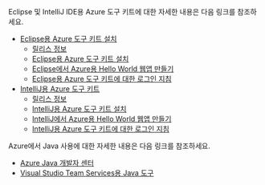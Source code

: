 Eclipse 및 IntelliJ IDE용 Azure 도구 키트에 대한 자세한 내용은 다음 링크를 참조하세요.

* [Eclipse용 Azure 도구 키트 설치](../eclipse/azure-toolkit-for-eclipse.md) 
  * [릴리스 정보](https://github.com/Microsoft/azure-tools-for-java/releases) 
  * [Eclipse용 Azure 도구 키트 설치](../eclipse/azure-toolkit-for-eclipse-installation.md) 
  * [Eclipse에서 Azure용 Hello World 웹앱 만들기](../eclipse/azure-toolkit-for-eclipse-create-hello-world-web-app.md) 
  * [Eclipse용 Azure 도구 키트에 대한 로그인 지침](../eclipse/azure-toolkit-for-eclipse-sign-in-instructions.md) 
* [IntelliJ용 Azure 도구 키트](../intellij/azure-toolkit-for-intellij.md) 
  * [릴리스 정보](https://github.com/Microsoft/azure-tools-for-java/releases) 
  * [IntelliJ용 Azure 도구 키트 설치](../intellij/azure-toolkit-for-intellij-installation.md) 
  * [IntelliJ에서 Azure용 Hello World 웹앱 만들기](../intellij/azure-toolkit-for-intellij-create-hello-world-web-app.md) 
  * [IntelliJ용 Azure 도구 키트에 대한 로그인 지침](../intellij/azure-toolkit-for-intellij-sign-in-instructions.md) 

Azure에서 Java 사용에 대한 자세한 내용은 다음 링크를 참조하세요. 

* [Azure Java 개발자 센터](https://azure.microsoft.com/develop/java/) 
* [Visual Studio Team Services용 Java 도구](https://java.visualstudio.com/) 
<!-- TODO: Add URLs for Java in VSCode here --> 
